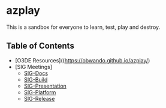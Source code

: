 # azplay

This is a sandbox for everyone to learn, test, play and destroy.

## Table of Contents

<!-- TOC -->
- [O3DE Resources]((https://obwando.github.io/azplay/)
- [SIG Meetings]
  - [SIG-Docs](https://obwando.github.io/azplay/sigs/sig-docs/)
  - [SIG-Build](https://obwando.github.io/azplay/sigs/sig-build/)
  - [SIG-Presentation](https://obwando.github.io/azplay/sigs/sig-presentation/)
  - [SIG-Platform](https://obwando.github.io/azplay/sigs/sig-platform/)
  - [SIG-Release](https://obwando.github.io/azplay/sigs/sig-release/)
 
<!-- /TOC -->

